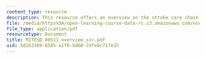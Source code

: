 ```yaml
---
content_type: resource
description: This resource offers an overview on the stroke care chain.
file: /media/https%3A/open-learning-course-data-rc.s3.amazonaws.com/esd-00-introduction-to-engineering-systems-spring-2011/5d1b33898585a1f08d607dfe0c717e37_MITESD_00S11_overview_scc.pdf
file_type: application/pdf
resourcetype: Document
title: MITESD_00S11_overview_scc.pdf
uid: 5d1b3389-8585-a1f0-8d60-7dfe0c717e37
---
```

